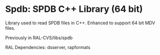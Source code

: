 # Spdb: SPDB C++ Library (64 bit)

Library used to read SPDB files in C++. Enhanced to support 64 bit MDV files.

Previously in RAL-CVS/libs/spdb

RAL Dependencies: dsserver, rapformats